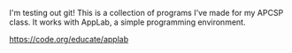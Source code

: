 I'm testing out git!
This is a collection of programs I've made for my APCSP class. It works with AppLab, a simple programming environment.

https://code.org/educate/applab
